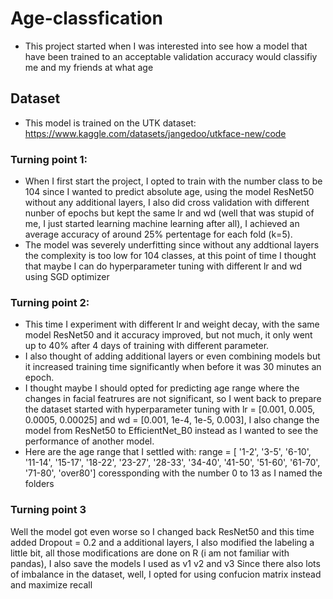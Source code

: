 # Age-classfication
 - This project started when I was interested into see how a model that have been trained to an acceptable validation accuracy would classifiy me and my friends at what age
## Dataset
 - This model is trained on the UTK dataset: https://www.kaggle.com/datasets/jangedoo/utkface-new/code
### Turning point 1:
 - When I first start the project, I opted to train with the number class to be 104 since I wanted to predict absolute age, using the model ResNet50 without any additional layers,
I also did cross validation with different nunber of epochs but kept the same lr and wd (well that was stupid of me, I just started learning machine learning after all), I achieved an average accuracy of around 25% pertentage for each fold (k=5).
 - The model was severely underfitting since without any addtional layers the complexity is too low for 104 classes, at this point of time I thought that maybe I can do hyperparameter tuning with different lr and wd using SGD optimizer
### Turning point 2:
 - This time I experiment with different lr and weight decay, with the same model ResNet50 and it accuracy improved, but not much, it only went up to 40% after 4 days of training with different parameter.
 - I also thought of adding additional layers or even combining models but it increased training time significantly when before it was 30 minutes an epoch.
 - I thought maybe I should opted for predicting age range where the changes in facial featrures are not significant, so I went back to prepare the dataset started with hyperparameter tuning with lr = [0.001, 0.005, 0.0005, 0.00025] and wd = [0.001, 1e-4, 1e-5, 0.003], I also change the model from ResNet50 to EfficientNet_B0 instead as I wanted to see the performance of another model. 
 - Here are the age range that I settled with:
range = [
 '1-2',
 '3-5',
 '6-10',
 '11-14',
 '15-17',
 '18-22',
 '23-27',
 '28-33',
 '34-40',
 '41-50',
 '51-60',
 '61-70',
 '71-80',
 'over80'] coressponding with the number 0 to 13 as I named the folders

### Turning point 3
Well the model got even worse so I changed back ResNet50 and this time added Dropout = 0.2 and a additional layers, I also modified the labeling a little bit, all those modifications are done on R (i am not familiar with pandas), I also save the models I used as v1 v2 and v3
Since there also lots of imbalance in the dataset, well, I opted for using confucion matrix instead and maximize recall
